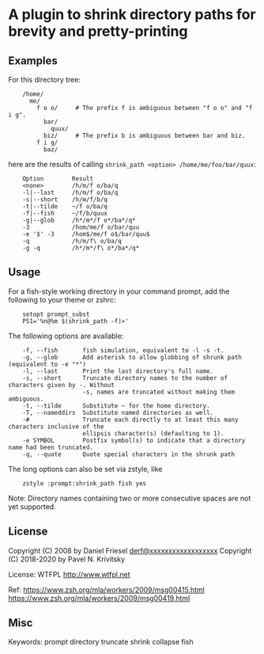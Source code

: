 # A plugin to shrink directory paths for brevity and pretty-printing


## Examples

For this directory tree:
```
    /home/
      me/
        f o o/     # The prefix f is ambiguous between "f o o" and "f i g".
          bar/
            quux/
          biz/     # The prefix b is ambiguous between bar and biz.
        f i g/
          baz/
```
here are the results of calling `shrink_path <option> /home/me/foo/bar/quux`:
```
    Option        Result
    <none>        /h/m/f o/ba/q
    -l|--last     /h/m/f o/ba/q
    -s|--short    /h/m/f/b/q
    -t|--tilde    ~/f o/ba/q
    -f|--fish     ~/f/b/quux
    -g|--glob     /h*/m*/f o*/ba*/q*
    -3            /hom/me/f o/bar/quu
    -e '$' -3     /hom$/me/f o$/bar/quu$
    -q            /h/m/f\ o/ba/q
    -g -q         /h*/m*/f\ o*/ba*/q*
```


## Usage

For a fish-style working directory in your command prompt, add the following to
your theme or zshrc:

```
    setopt prompt_subst
    PS1='%n@%m $(shrink_path -f)>'
```

The following options are available:

```
    -f, --fish       fish simulation, equivalent to -l -s -t.
    -g, --glob       Add asterisk to allow globbing of shrunk path (equivalent to -e "*")
    -l, --last       Print the last directory's full name.
    -s, --short      Truncate directory names to the number of characters given by -. Without
                     -s, names are truncated without making them ambiguous.
    -t, --tilde      Substitute ~ for the home directory.
    -T, --nameddirs  Substitute named directories as well.
    -#               Truncate each directly to at least this many characters inclusive of the
                     ellipsis character(s) (defaulting to 1).
    -e SYMBOL        Postfix symbol(s) to indicate that a directory name had been truncated.
    -q, --quote      Quote special characters in the shrunk path
```

The long options can also be set via zstyle, like
```
    zstyle :prompt:shrink_path fish yes
```

Note: Directory names containing two or more consecutive spaces are not yet
supported.


## License

Copyright (C) 2008 by Daniel Friesel <derf@xxxxxxxxxxxxxxxxxx>
Copyright (C) 2018-2020 by Pavel N. Krivitsky

License: WTFPL <http://www.wtfpl.net>

Ref: https://www.zsh.org/mla/workers/2009/msg00415.html
     https://www.zsh.org/mla/workers/2009/msg00419.html


## Misc

Keywords: prompt directory truncate shrink collapse fish

